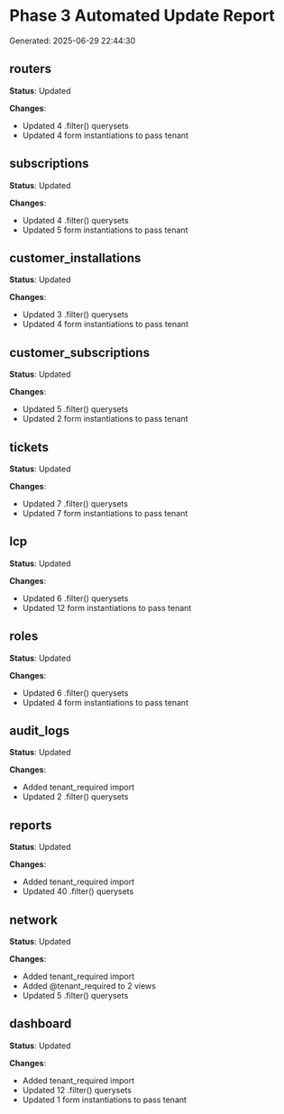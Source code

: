 # Phase 3 Automated Update Report

Generated: 2025-06-29 22:44:30

## routers
**Status**: Updated

**Changes**:
- Updated 4 .filter() querysets
- Updated 4 form instantiations to pass tenant

## subscriptions
**Status**: Updated

**Changes**:
- Updated 4 .filter() querysets
- Updated 5 form instantiations to pass tenant

## customer_installations
**Status**: Updated

**Changes**:
- Updated 3 .filter() querysets
- Updated 4 form instantiations to pass tenant

## customer_subscriptions
**Status**: Updated

**Changes**:
- Updated 5 .filter() querysets
- Updated 2 form instantiations to pass tenant

## tickets
**Status**: Updated

**Changes**:
- Updated 7 .filter() querysets
- Updated 7 form instantiations to pass tenant

## lcp
**Status**: Updated

**Changes**:
- Updated 6 .filter() querysets
- Updated 12 form instantiations to pass tenant

## roles
**Status**: Updated

**Changes**:
- Updated 6 .filter() querysets
- Updated 4 form instantiations to pass tenant

## audit_logs
**Status**: Updated

**Changes**:
- Added tenant_required import
- Updated 2 .filter() querysets

## reports
**Status**: Updated

**Changes**:
- Added tenant_required import
- Updated 40 .filter() querysets

## network
**Status**: Updated

**Changes**:
- Added tenant_required import
- Added @tenant_required to 2 views
- Updated 5 .filter() querysets

## dashboard
**Status**: Updated

**Changes**:
- Added tenant_required import
- Updated 12 .filter() querysets
- Updated 1 form instantiations to pass tenant

